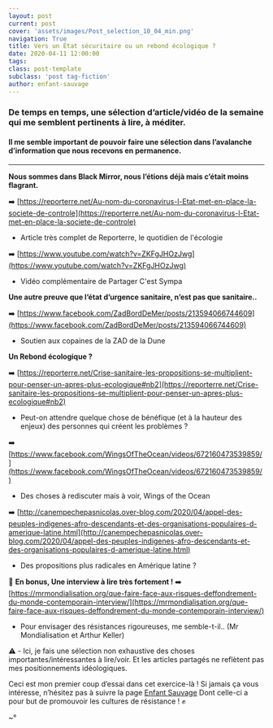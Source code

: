 ```yaml
---
layout: post
current: post
cover: 'assets/images/Post_selection_10_04_min.png'
navigation: True
title: Vers un État sécuritaire ou un rebond écologique ?
date: 2020-04-11 12:00:00
tags:
class: post-template
subclass: 'post tag-fiction'
author: enfant-sauvage
---
```


### De temps en temps, une sélection d’article/vidéo de la semaine qui me semblent pertinents à lire, à méditer.

#### Il me semble important de pouvoir faire une sélection dans l’avalanche d’information que nous recevons en permanence.

------

**Nous sommes dans Black Mirror, nous l’étions déjà mais c’était moins flagrant.**

➡️ [https://reporterre.net/Au-nom-du-coronavirus-l-Etat-met-en-place-la-societe-de-controle](https://reporterre.net/Au-nom-du-coronavirus-l-Etat-met-en-place-la-societe-de-controle)
- Article très complet de Reporterre, le quotidien de l'écologie

➡️ [https://www.youtube.com/watch?v=ZKFgJHOzJwg](https://www.youtube.com/watch?v=ZKFgJHOzJwg)
- Vidéo complémentaire de Partager C'est Sympa

**Une autre preuve que l’état d’urgence sanitaire, n’est pas que sanitaire..**

➡️ [https://www.facebook.com/ZadBordDeMer/posts/213594066744609](https://www.facebook.com/ZadBordDeMer/posts/213594066744609)
- Soutien aux copaines de la ZAD de la Dune

**Un Rebond écologique ?**

➡️ [https://reporterre.net/Crise-sanitaire-les-propositions-se-multiplient-pour-penser-un-apres-plus-ecologique#nb2](https://reporterre.net/Crise-sanitaire-les-propositions-se-multiplient-pour-penser-un-apres-plus-ecologique#nb2)
- Peut-on attendre quelque chose de bénéfique (et à la hauteur des enjeux) des personnes qui créent les problèmes ?

➡️ [https://www.facebook.com/WingsOfTheOcean/videos/672160473539859/](https://www.facebook.com/WingsOfTheOcean/videos/672160473539859/)
- Des choses à rediscuter mais à voir, Wings of the Ocean

➡️ [http://canempechepasnicolas.over-blog.com/2020/04/appel-des-peuples-indigenes-afro-descendants-et-des-organisations-populaires-d-amerique-latine.html](http://canempechepasnicolas.over-blog.com/2020/04/appel-des-peuples-indigenes-afro-descendants-et-des-organisations-populaires-d-amerique-latine.html)
- Des propositions plus radicales en Amérique latine ?

🔴 **En bonus, Une interview à lire très fortement !**
➡️ [https://mrmondialisation.org/que-faire-face-aux-risques-deffondrement-du-monde-contemporain-interview/](https://mrmondialisation.org/que-faire-face-aux-risques-deffondrement-du-monde-contemporain-interview/)
- Pour envisager des résistances rigoureuses, me semble-t-il.. (Mr Mondialisation et Arthur Keller)

⚠️ - Ici, je fais une sélection non exhaustive des choses importantes/intéressantes à lire/voir.
Et les articles partagés ne reflètent pas mes positionnements idéologiques.

Ceci est mon premier coup d’essai dans cet exercice-là !
Si jamais ça vous intéresse, n’hésitez pas à suivre la page [Enfant Sauvage](https://www.facebook.com/Enfant-Sauvage-104786967856823/)
Dont celle-ci a pour but de promouvoir les cultures de résistance ! ✊

~°
